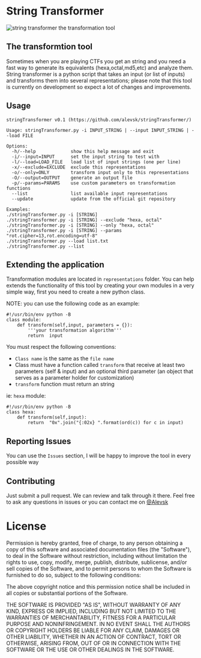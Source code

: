 # String Transformer

![string transformer the transformation tool](https://s32.postimg.org/se5y3sl39/cyberbots_revised_autobots_faction_symbol_by_t.png)

## The transformtion tool

Sometimes when you are playing CTFs you get an string and you need a fast way to generate its equivalents (hexa,octal,md5,etc) and analyze them. String transformer is a python script that takes an input (or list of inputs) and transforms them into several representations; please note that this tool is currently on development so expect a lot of changes and improvements.

## Usage

```
stringTransformer v0.1 (https://github.com/alevsk/stringTransformer/)

Usage: stringTransformer.py -i INPUT_STRING | --input INPUT_STRING | --load FILE

Options:
  -h/--help             show this help message and exit
  -i/--input=INPUT      set the input string to test with
  -l/--load=LOAD_FILE   load list of input strings (one per line)
  -x/--exclude=EXCLUDE  exclude this representations
  -o/--only=ONLY        transform input only to this representations
  -O/--output=OUTPUT    generate an output file
  -p/--params=PARAMS    use custom parameters on transformation functions
  --list                list available input representations
  --update              update from the official git repository

Examples:
./stringTransformer.py -i [STRING]
./stringTransformer.py -i [STRING] --exclude "hexa, octal"
./stringTransformer.py -i [STRING] --only "hexa, octal"
./stringTransformer.py -i [STRING] --params "rot.cipher=13,rot.encoding=utf-8"
./stringTransformer.py --load list.txt
./stringTransformer.py --list
```
## Extending the application

Transformation modules are located in `representations` folder.
You can help extends the functionality of this tool by creating your own modules in a very simple way, first you need to create a new python class. 

NOTE: you can use the following code as an example:

```
#!/usr/bin/env python -B
class module:
    def transform(self,input, parameters = {}):
        '''your transformation algorithm'''
        return  input
```
You must respect the following conventions:

* `Class name` is the same as the `file name`
* Class must have a function called `transform` that receive at least two parameters (self & input) and an optional third parameter (an object that serves as a parameter holder for customization)
* `transform` function must return an string

ie: `hexa` module:

```
#!/usr/bin/env python -B
class hexa:
    def transform(self,input):
        return  "0x".join("{:02x} ".format(ord(c)) for c in input)
```
## Reporting Issues

You can use the `Issues` section, I will be happy to improve the tool in every possible way

## Contributing

Just submit a pull request. We can review and talk through it there. Feel free to ask any questions in issues or you can contact me on [@Alevsk](https://twitter.com/Alevsk)

# License

Permission is hereby granted, free of charge, to any person obtaining a copy
of this software and associated documentation files (the "Software"),
to deal in the Software without restriction, including without limitation the
rights to use, copy, modify, merge, publish, distribute, sublicense, and/or
sell copies of the Software, and to permit persons to whom the Software is
furnished to do so, subject to the following conditions:

The above copyright notice and this permission notice shall be included in all
copies or substantial portions of the Software.

THE SOFTWARE IS PROVIDED "AS IS", WITHOUT WARRANTY OF ANY KIND, EXPRESS OR
IMPLIED, INCLUDING BUT NOT LIMITED TO THE WARRANTIES OF MERCHANTABILITY,
FITNESS FOR A PARTICULAR PURPOSE AND NONINFRINGEMENT. IN NO EVENT SHALL THE
AUTHORS OR COPYRIGHT HOLDERS BE LIABLE FOR ANY CLAIM, DAMAGES OR OTHER
LIABILITY, WHETHER IN AN ACTION OF CONTRACT, TORT OR OTHERWISE, ARISING FROM,
OUT OF OR IN CONNECTION WITH THE SOFTWARE OR THE USE OR OTHER DEALINGS IN THE
SOFTWARE.